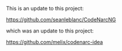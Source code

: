 This is an update to this project:

https://github.com/seanleblanc/CodeNarcNG

which was an update to this project:

https://github.com/melix/codenarc-idea




